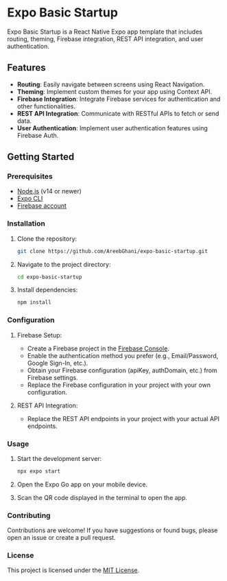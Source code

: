 # Expo Basic Startup

Expo Basic Startup is a React Native Expo app template that includes routing, theming, Firebase integration, REST API integration, and user authentication.

## Features

- **Routing**: Easily navigate between screens using React Navigation.
- **Theming**: Implement custom themes for your app using Context API.
- **Firebase Integration**: Integrate Firebase services for authentication and other functionalities.
- **REST API Integration**: Communicate with RESTful APIs to fetch or send data.
- **User Authentication**: Implement user authentication features using Firebase Auth.

## Getting Started

### Prerequisites

- [Node.js](https://nodejs.org/) (v14 or newer)
- [Expo CLI](https://docs.expo.dev/get-started/installation/)
- [Firebase account](https://firebase.google.com/)

### Installation

1. Clone the repository:

    ```bash
    git clone https://github.com/AreebGhani/expo-basic-startup.git
    ```

2. Navigate to the project directory:

    ```bash
    cd expo-basic-startup
    ```

3. Install dependencies:

    ```bash
    npm install
    ```

### Configuration

1. Firebase Setup:
    - Create a Firebase project in the [Firebase Console](https://console.firebase.google.com/).
    - Enable the authentication method you prefer (e.g., Email/Password, Google Sign-In, etc.).
    - Obtain your Firebase configuration (apiKey, authDomain, etc.) from Firebase settings.
    - Replace the Firebase configuration in your project with your own configuration.
    
2. REST API Integration:
    - Replace the REST API endpoints in your project with your actual API endpoints.

### Usage

1. Start the development server:

    ```bash
    npx expo start
    ```

2. Open the Expo Go app on your mobile device.
3. Scan the QR code displayed in the terminal to open the app.

### Contributing

Contributions are welcome! If you have suggestions or found bugs, please open an issue or create a pull request.

### License

This project is licensed under the [MIT License](LICENSE).
